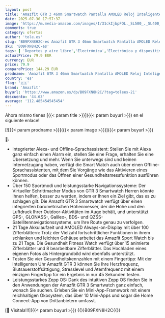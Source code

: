 ```yaml
---
layout: post
title: 'Amazfit GTR 3 46mm Smartwatch Pantalla AMOLED Reloj Inteligente Fitness GPS 150 +modos deportivos 21 días de duración de la batería Monitoreo de salud Alexa integrado Zepp OS Sistema 5 ATM'
date: 2025-07-30 17:57:37
image: 'https://m.media-amazon.com/images/I/31ckIjbpFOL._SL500_._SL400_.jpg'
comments: true
category: ofertas
author: 'tole.es'
slug: 'B09FXN8H2C-es Amazfit GTR 3 46mm Smartwatch Pantalla AMOLED Reloj...'
sku: 'B09FXN8H2C-es'
tags: [ 'Deportes y aire libre','Electrónica','Electrónica y dispositivos para el deporte','Monitores de actividad','Smartwatches','Tecnología para vestir','alexa','amazfit','🇪🇸', ]
actualPrice: 79.9 EUR
currency: EUR
price: 79.9
comparePrice: 144.29 EUR
prodname: 'Amazfit GTR 3 46mm Smartwatch Pantalla AMOLED Reloj Inteligente Fitness GPS 150 +modos deportivos 21 días de duración de la batería Monitoreo de salud Alexa integrado Zepp OS Sistema 5 ATM'
country: 'es'
flag: '🇪🇸'
brand: 'Amazfit'
buyurl: 'https://www.amazon.es/dp/B09FXN8H2C/?tag=tolees-21'
descuento: '44.63'
average: '112.485454545454'
---
```


Ahora mismo tienes [{{< param title >}}]({{< param buyurl >}}) en el siguiente enlace!

[![{{< param prodname >}}]({{< param image >}})]({{< param buyurl >}})

🔎:

- Integrierter Alexa- und Offline-Sprachassistent: Stellen Sie mit Alexa ganz einfach einen Alarm ein, stellen Sie eine Frage, erhalten Sie eine Übersetzung und mehr. Wenn Sie unterwegs sind und keinen Internetzugang haben, verfügt die Smart Watch auch über einen Offline-Sprachassistenten, mit dem Sie Vorgänge wie das Aktivieren eines Sportmodus oder das Öffnen einer Gesundheitsmessfunktion ausführen können.
- Über 150 Sportmodi und leistungsstarke Navigationssysteme: Der Virtueller Schrittmacher Modus von GTR 3 Smartwatch Herren könnte Ihnen helfen, besser zu werden, indem er Ihnen ein Ziel gibt, das es zu schlagen gilt. Die Amazfit GTR 3 Smartwatch verfügt über einen integrierten barometrischen Höhenmesser, der die Höhe und den Luftdruck Ihrer Outdoor-Aktivitäten im Auge behält, und unterstützt GPS-, GLONASS-, Galileo-, BDS- und QZSS-Satellitennavigationssysteme, um Ihre Route genau zu verfolgen.
- 21 Tage Akkulaufzeit und AMOLED Always-on-Display mit über 100 Zifferblättern: Trotz der Vielzahl fortschrittlicher Funktionen in ihrem schlanken und leichten Gehäuse arbeitet das Amazfit Sport Watch bis zu 21 Tage. Die Gesundheit Fitness Watch verfügt über 15 animierte Zifferblätter und 8 bearbeitbare Zifferblätter. Das Hochladen eines eigenen Fotos als Hintergrundbild wird ebenfalls unterstützt.
- Testen Sie vier Gesundheitskennzahlen mit einem Fingertipp: Mit der intelligenten Uhr Amazfit GTR 3 können Sie Ihre Herzfrequenz, Blutsauerstoffsättigung, Stresslevel und Atemfrequenz mit einem einzigen Fingertipp für ein Ergebnis in nur 45 Sekunden testen.
- Leistungsstarkes Zepp OS: Dank des intuitiven Zepp OS finden Sie in den Anwendungen der Amazfit GTR 3 Smartwatch ganz einfach, wonach Sie suchen. Erleben Sie ein Mini-App-Framework mit einem reichhaltigen Ökosystem, das über 10 Mini-Apps und sogar die Home Connect-App von Drittanbietern umfasst.

[🛒 Visítala!!!]({{< param buyurl >}})
{{<world>}}B09FXN8H2C{{</world>}}
